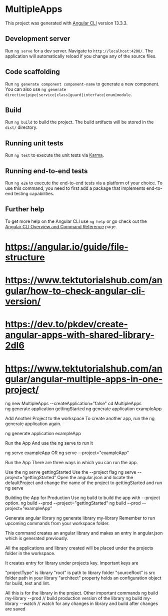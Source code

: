 # MultipleApps

This project was generated with [Angular CLI](https://github.com/angular/angular-cli) version 13.3.3.

## Development server

Run `ng serve` for a dev server. Navigate to `http://localhost:4200/`. The application will automatically reload if you change any of the source files.

## Code scaffolding

Run `ng generate component component-name` to generate a new component. You can also use `ng generate directive|pipe|service|class|guard|interface|enum|module`.

## Build

Run `ng build` to build the project. The build artifacts will be stored in the `dist/` directory.

## Running unit tests

Run `ng test` to execute the unit tests via [Karma](https://karma-runner.github.io).

## Running end-to-end tests

Run `ng e2e` to execute the end-to-end tests via a platform of your choice. To use this command, you need to first add a package that implements end-to-end testing capabilities.

## Further help

To get more help on the Angular CLI use `ng help` or go check out the [Angular CLI Overview and Command Reference](https://angular.io/cli) page.



# https://angular.io/guide/file-structure
# https://www.tektutorialshub.com/angular/how-to-check-angular-cli-version/

# https://dev.to/pkdev/create-angular-apps-with-shared-library-2dl6
# https://www.tektutorialshub.com/angular/angular-multiple-apps-in-one-project/

ng new MultipleApps --createApplication="false"
cd MultipleApps  
ng generate application gettingStarted 
ng generate application exampleApp

Add Another Project to the workspace
To create another app, run the ng generate application again.

ng generate application exampleApp
 
Run the App
And use the ng serve to run it
 
ng serve exampleApp
OR
ng serve --project="exampleApp"
 
Run the App
There are three ways in which you can run the app.

Use the ng serve gettingStarted
Use the --project flag ng serve --project="gettingStarted"
Open the angular.json and locate the defaultProject and change the name of the project to gettingStarted and run ng serve


Building the App for Production
Use ng build to build the app with --project option.
ng build --prod --project="gettingStarted"
ng build --prod --project="exampleApp"



Generate angular library
ng generate library my-library
Remember to run upcoming commands from your workspace folder.

This command creates an angular library and makes an entry in angular.json which is generated previously.

All the applications and library created will be placed under the projects folder in the workspace.


It creates entry for library under projects key. Important keys are

"projectType" is library
"root" is path to library folder
"sourceRoot" is src folder path in your library
"architect" property holds an configuration object for build, test and lint.

All this is for the library in the project.
Other important commands
ng build my-library --prod // build production version of the library 
ng build my-library --watch // watch for any changes in library and build after changes are saved 
